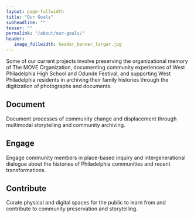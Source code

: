 ```yaml
---
layout: page-fullwidth
title: "Our Goals"
subheadline: ""
teaser: ""
permalink: "/about/our-goals/"
header:
   image_fullwidth: header_banner_larger.jpg
---
```

<p>Some of our current projects involve preserving the organizational memory of The MOVE Organization, documenting community experiences of West Philadelphia High School and Odunde Festival, and supporting West Philadelphia residents in archiving their family histories through the digitization of photographs and documents.</p>

<h2>Document</h2>
<p>Document processes of community change and displacement through multimodal storytelling and community archiving.</p>

<h2>Engage</h2>
<p>Engage community members in place-based inquiry and intergenerational dialogue about the histories of Philadelphia communities and recent transformations.</p>

<h2>Contribute</h2>
<p>Curate physical and digital spaces for the public to learn from and contribute to community preservation and storytelling.</p>